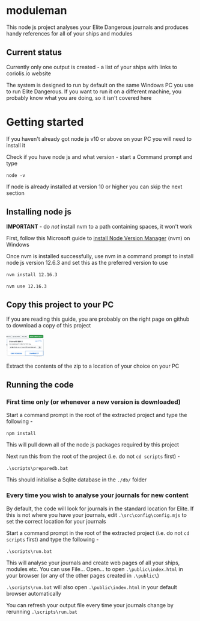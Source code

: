 # moduleman
This node js project analyses your Elite Dangerous journals
and produces handy references for all of your ships and modules
## Current status
Currently only one output is created - a list of your ships with
links to coriolis.io website

The system is designed to run by default on the same Windows PC you use to
run Elite Dangerous. If you want to run it on a different machine, you probably know what you are doing, so it isn't covered here

# Getting started

If you haven't already got node js v10 or above on your PC you will need to install it

Check if you have node js and what version - start a Command prompt and type

`node -v`

If node is already installed at version 10 or higher you can skip the next section
## Installing node js

**IMPORTANT** - do *not* install nvm to a path containing spaces, it won't work

First, follow this Microsoft guide to
[install Node Version Manager](https://docs.microsoft.com/en-us/windows/nodejs/setup-on-windows) (nvm) on Windows

Once nvm is installed successfully, use nvm in a command prompt to install node js version 12.6.3 and set this as the preferred version to use

`nvm install 12.16.3`

`nvm use 12.16.3`

## Copy this project to your PC

If you are reading this guide, you are probably on the right page on github to
download a copy of this project

<img src="./images/down_zip.png" alt="Download a zip of the project" width="20%"/>

Extract the contents of the zip to a location of your choice on your PC

## Running the code
### First time only (or whenever a new version is downloaded)
Start a command prompt in the root of the extracted project and type the following -

`npm install`

This will pull down all of the node js packages required by this project

Next run this from the root of the project (i.e. do not `cd scripts` first) -

`.\scripts\preparedb.bat`

This should initialise a Sqlite database in the `./db/` folder

### Every time you wish to analyse your journals for new content
By default, the code will look for journals in the standard location for Elite. If this is not where you have your journals, edit `.\src\config\config.mjs` to set the correct location for your journals

Start a command prompt in the root of the extracted project (i.e. do not `cd scripts` first) and type the following -

`.\scripts\run.bat`

This will analyse your journals and create web pages of all your ships, modules etc. You can use File... Open... to open
`.\public\index.html` in your browser (or any of the other pages created  in `.\public\`)

`.\scripts\run.bat` will also open `.\public\index.html` in your default browser automatically

You can refresh your output file every time your journals change by rerunning `.\scripts\run.bat`
